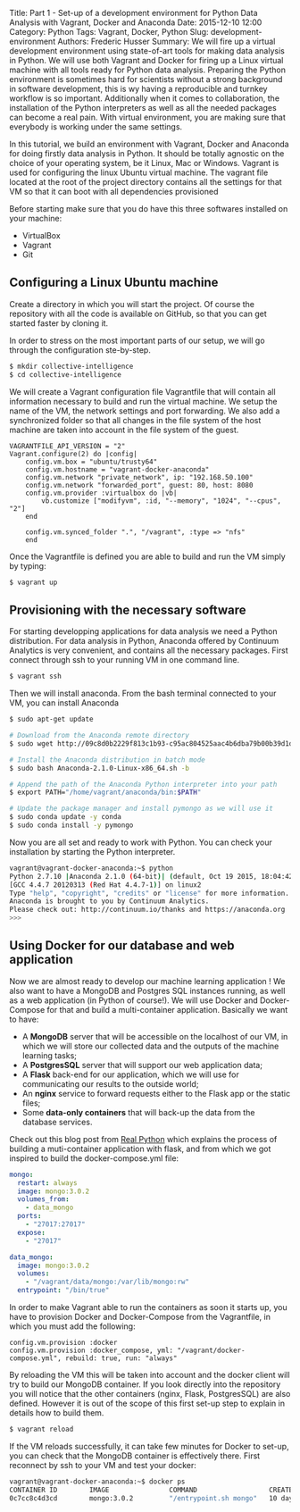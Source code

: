Title: Part 1 - Set-up of a development environment for Python Data Analysis with Vagrant, Docker and Anaconda
Date: 2015-12-10 12:00
Category: Python
Tags: Vagrant, Docker, Python
Slug: development-environment
Authors: Frederic Husser
Summary: We will fire up a virtual development environment using state-of-art tools for making data analysis in Python. We will use both Vagrant and Docker for firing up a Linux virtual machine with all tools ready for Python data analysis. Preparing the Python environment is sometimes hard for scientists without a strong background in software development, this is wy having a reproducible and turnkey workflow is so important. Additionally when it comes to collaboration, the installation of the Python interpreters as well as all the needed packages can become a real pain. With virtual environment, you are making sure that everybody is working under the same settings.

In this tutorial, we build an environment with Vagrant, Docker and Anaconda for doing firstly data analysis in Python. It should be totally agnostic on the choice of your operating system, be it Linux, Mac or Windows. Vagrant is used for configuring the linux Ubuntu virtual machine. The vagrant file located at the root of the project directory contains all the settings for that VM so that it can boot with all dependencies provisioned 

Before starting make sure that you do have this three softwares installed on your machine:

- VirtualBox
- Vagrant
- Git

Configuring a Linux Ubuntu machine
----------------------------------
Create a directory in which you will start the project. Of course the repository with all the code is available on GitHub, so that you can get started faster by cloning it.

In order to stress on the most important parts of our setup, we will go through the configuration ste-by-step.

```bash
$ mkdir collective-intelligence
$ cd collective-intelligence
```

We will create a Vagrant configuration file Vagrantfile that will contain all information necessary to build and run the virtual machine. We setup the name of the VM, the network settings and port forwarding. We also add a synchronized folder so that all changes in the file system of the host machine are taken into account in the file system of the guest. 

```
VAGRANTFILE_API_VERSION = "2"
Vagrant.configure(2) do |config|
    config.vm.box = "ubuntu/trusty64"
    config.vm.hostname = "vagrant-docker-anaconda"
    config.vm.network "private_network", ip: "192.168.50.100"
    config.vm.network "forwarded_port", guest: 80, host: 8080
    config.vm.provider :virtualbox do |vb|
        vb.customize ["modifyvm", :id, "--memory", "1024", "--cpus", "2"]
    end
    
    config.vm.synced_folder ".", "/vagrant", :type => "nfs"
    end
```

Once the Vagrantfile is defined you are able to build and run the VM simply by typing:

```bash
$ vagrant up
```

Provisioning with the necessary software
----------------------------------------

For starting developping applications for data analysis we need a Python distribution. For data analysis in Python, Anaconda offered by Continuum Analytics is very convenient, and contains all the necessary packages. First connect through ssh to your running VM in one command line.

```bash
$ vagrant ssh
```

Then we will install anaconda. From the bash terminal connected to your VM, you can install Anaconda

```bash
$ sudo apt-get update

# Download from the Anaconda remote directory
$ sudo wget http://09c8d0b2229f813c1b93-c95ac804525aac4b6dba79b00b39d1d3.r79.cf1.rackcdn.com/Anaconda-2.1.0-Linux-x86_64.sh

# Install the Anaconda distribution in batch mode
$ sudo bash Anaconda-2.1.0-Linux-x86_64.sh -b

# Append the path of the Anaconda Python interpreter into your path
$ export PATH="/home/vagrant/anaconda/bin:$PATH"

# Update the package manager and install pymongo as we will use it
$ sudo conda update -y conda
$ sudo conda install -y pymongo
```

Now you are all set and ready to work with Python. You can check your installation by starting the Python interpreter.

```bash
vagrant@vagrant-docker-anaconda:~$ python
Python 2.7.10 |Anaconda 2.1.0 (64-bit)| (default, Oct 19 2015, 18:04:42)
[GCC 4.4.7 20120313 (Red Hat 4.4.7-1)] on linux2
Type "help", "copyright", "credits" or "license" for more information.
Anaconda is brought to you by Continuum Analytics.
Please check out: http://continuum.io/thanks and https://anaconda.org
>>>
```

Using Docker for our database and web application
-------------------------------------------------

Now we are almost ready to develop our machine learning application ! We also want to have a MongoDB and Postgres SQL instances running, as well as a web application (in Python of course!). We will use Docker and Docker-Compose for that and build a multi-container application. Basically we want to have:

+ A **MongoDB** server that will be accessible on the localhost of our VM, in which we will store our collected data and the outputs of the machine learning tasks;
+ A **PostgresSQL** server that will support our web application data;
+ A **Flask** back-end for our application, which we will use for communicating our results to the outside world;
+ An **nginx** service to forward requests either to the Flask app or the static files;
+ Some **data-only containers** that will back-up the data from the database services.

Check out this blog post from [Real Python](https://realpython.com/blog/python/dockerizing-flask-with-compose-and-machine-from-localhost-to-the-cloud/) which explains the process of building a muti-container application with flask, and from which we got inspired to build the docker-compose.yml file:

```yml
mongo:
  restart: always
  image: mongo:3.0.2
  volumes_from:
    - data_mongo
  ports:
    - "27017:27017"
  expose:
    - "27017"

data_mongo:
  image: mongo:3.0.2
  volumes:
    - "/vagrant/data/mongo:/var/lib/mongo:rw"
  entrypoint: "/bin/true"
```

In order to make Vagrant able to run the containers as soon it starts up, you have to provision Docker and Docker-Compose from the Vagrantfile, in which you must add the following:

```
config.vm.provision :docker
config.vm.provision :docker_compose, yml: "/vagrant/docker-compose.yml", rebuild: true, run: "always"
```

By reloading the VM this will be taken into account and the docker client will try to build our MongoDB container. If you look directly into the repository you will notice that the other containers (nginx, Flask, PostgresSQL) are also defined. However it is out of the scope of this first set-up step to explain in details how to build them.

```bash
$ vagrant reload
```

If the VM reloads successfully, it can take few minutes for Docker to set-up, you can check that the MongoDB container is effectively there. First reconnect by ssh to your VM and test your docker:

```bash
vagrant@vagrant-docker-anaconda:~$ docker ps
CONTAINER ID        IMAGE               COMMAND                  CREATED             STATUS              PORTS                      NAMES
0c7cc8c4d3cd        mongo:3.0.2         "/entrypoint.sh mongo"   10 days ago         Up 5 hours          0.0.0.0:27017->27017/tcp   vagrant_mongo_1
```

